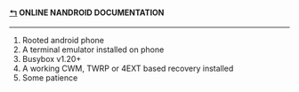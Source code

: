 #### [↰](README.md) ONLINE NANDROID DOCUMENTATION

---

1. Rooted android phone
1. A terminal emulator installed on phone
1. Busybox v1.20+
1. A working CWM, TWRP or 4EXT based recovery installed
1. Some patience